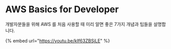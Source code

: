 # AWS Basics for Developer

개발자분들을 위해 AWS 를 처음 사용할 때 미리 알면 좋은 7가지 개념과 팁들을 설명합니다.

{% embed url="https://youtu.be/kIf63ZBSjLE" %}
